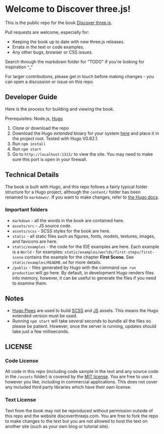 # Welcome to Discover three.js!

This is the public repo for the book [Discover three.js](https://discoverthreejs.com/).

Pull requests are welcome, especially for:

* Keeping the book up to date with new three.js releases.
* Errata in the text or code examples.
* Any other bugs, browser or CSS issues.

Search through the markdown folder for "TODO" if you're looking for inspiration ^_^

For larger contributions, please get in touch before making changes - you can open a discussion or issue on this repo. 

## Developer Guide

Here is the process for building and viewing the book.

Prerequisites: Node.js, [Hugo](https://github.com/gohugoio/hugo)

1. Clone or download the repo
2. Download the Hugo _extended_ binary for your system [here](https://github.com/gohugoio/hugo/releases) and place it in the project root. Tested with Hugo V0.82.1.
2. Run `npm install`
4. Run `npm start`
5. Go to `http://localhost:1313/` to view the site. You may need to make sure this port is open in your firewall.

## Technical Details

The book is built with Hugo, and this repo follows a fairly typical folder structure for a Hugo project, although the `content/` folder has been renamed to `markdown/`. If you want to make changes, refer to [the Hugo docs](https://gohugo.io/documentation/). 

### Important folders

* `markdown` - all the words in the book are contained here.
* `assets/src` - JS source code.
* `assets/scss` - SCSS styles for the book are here.
* `static` - all static files such as figures, fonts, models, textures, images, and favicons are here.
* `static/examples` - the code for the IDE examples are here. Each example is a `World` - for examples: `static/examples/worlds/first-steps/first-scene` contains the example for the chapter **First Scene**. See `static/examples/README.md` for more details.
* `/public` - files generated by Hugo with the command `npm run production` will go here. By default, in development Hugo renders files into memory, however, it can be useful to generate the files if you need to examine them.

## Notes

* [Hugo Pipes](https://gohugo.io/hugo-pipes/) are used to build [SCSS](https://gohugo.io/hugo-pipes/scss-sass/) and [JS](https://gohugo.io/hugo-pipes/js/) assets. This means the Hugo extended version must be used.
* Running `npm start` will take several seconds to bundle all the files so please be patient. However, once the server is running, updates should take just a few milliseconds.

## LICENSE

### Code License

All code in this repo (including code sample in the text and any source code in the `/assets` folder) is covered by the [MIT license](https://opensource.org/licenses/MIT). You are free to use it however you like, including in commercial applications. This does not cover any included third party libraries which have their own license. 

### Text License

Text from the book may not be reproduced without permission outside of this repo and the website discoverthreejs.com. You are free to fork the repo to make changes to the text but you are not allowed to host the text on another site (such as your own blog or tutorial site). 
